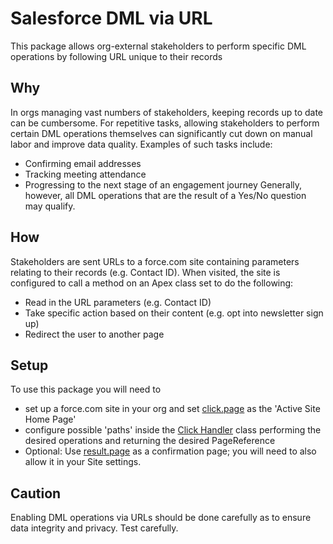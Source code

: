 # Salesforce DML via URL

This package allows org-external stakeholders to perform specific DML operations by following URL unique to their records

## Why

In orgs managing vast numbers of stakeholders, keeping records up to date can be cumbersome. For repetitive tasks, allowing stakeholders to perform certain DML operations themselves can significantly cut down on manual labor and improve data quality. Examples of such tasks include:

- Confirming email addresses
- Tracking meeting attendance
- Progressing to the next stage of an engagement journey
  Generally, however, all DML operations that are the result of a Yes/No question may qualify.

## How

Stakeholders are sent URLs to a force.com site containing parameters relating to their records (e.g. Contact ID). When visited, the site is configured to call a method on an Apex class set to do the following:

- Read in the URL parameters (e.g. Contact ID)
- Take specific action based on their content (e.g. opt into newsletter sign up)
- Redirect the user to another page

## Setup

To use this package you will need to

- set up a force.com site in your org and set [click.page](/force-app/main/default/pages/click.page) as the 'Active Site Home Page'
- configure possible 'paths' inside the [Click Handler](/force-app/main/default/classes/ClickHandler.cls) class performing the desired operations and returning the desired PageReference
- Optional: Use [result.page](/force-app/main/default/pages/result.page) as a confirmation page; you will need to also allow it in your Site settings.

## Caution

Enabling DML operations via URLs should be done carefully as to ensure data integrity and privacy. Test carefully.
